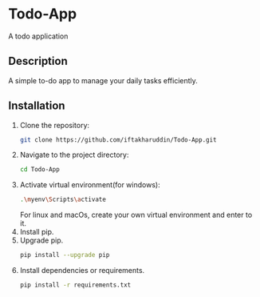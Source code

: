 # Todo-App
A todo application

## Description
A simple to-do app to manage your daily tasks efficiently.

## Installation
1. Clone the repository:
   ```bash
   git clone https://github.com/iftakharuddin/Todo-App.git
   ```
2. Navigate to the project directory:
   ```bash
   cd Todo-App
   ```
3. Activate virtual environment(for windows):
   ```bash
   .\myenv\Scripts\activate
   ```
   For linux and macOs, create your own virtual environment and enter to it.
4. Install pip.
5. Upgrade pip.
   ```sh
   pip install --upgrade pip
   ```
6. Install dependencies or requirements.
   ```sh
   pip install -r requirements.txt
   ```

